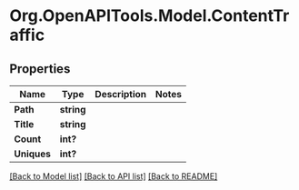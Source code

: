 # Org.OpenAPITools.Model.ContentTraffic

## Properties

Name | Type | Description | Notes
------------ | ------------- | ------------- | -------------
**Path** | **string** |  | 
**Title** | **string** |  | 
**Count** | **int?** |  | 
**Uniques** | **int?** |  | 

[[Back to Model list]](../README.md#documentation-for-models) [[Back to API list]](../README.md#documentation-for-api-endpoints) [[Back to README]](../README.md)

